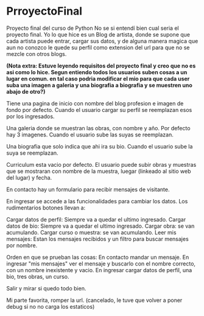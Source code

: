 # PrroyectoFinal
Proyecto final del curso de Python
No se si entendí bien cual seria el proyecto final.
Yo lo que hice es un Blog de artista, donde se supone que cada artista puede entrar, cargar sus datos, y de alguna 
manera magica que aun no conozco le quede su perfil como extension del url para que no se mezcle con otros blogs. 

**(Nota extra: Estuve leyendo requisitos del proyecto final y creo que no es asi como lo hice. Segun entiendo todos los usuarios suben cosas a un lugar en comun.
en tal caso podria modificar el mio para que cada user suba una imagen a galeria y una biografia a biografia y se muestren uno abajo de otro?)**

Tiene una pagina de inicio con nombre del blog profesion e imagen de fondo por defecto. 
Cuando el usuario cargar su perfil se reemplazan esos por los ingresados. 

Una galeria donde se muestran las obras, con nombre y año. Por defecto hay 3 imagenes.
Cuando el usuario sube las suyas se reemplazan. 

Una biografia que solo indica que ahi ira su bio.
Cuando el usuario sube la suya se reemplazan. 

Curriculum esta vacio por defecto.
El usuario puede subir obras y muestras que se mostraran con nombre de la muestra, luegar (linkeado al sitio web del lugar) y fecha.

En contacto hay un formulario para recibir mensajes de visitante. 

En ingresar se accede a las funcionalidades para cambiar los datos.
Los rudimentarios botones llevan a:

Cargar datos de perfil: Siempre va a quedar el ultimo ingresado.
Cargar datos de bio: Siempre va a quedar el ultimo ingresado.
Cargar obra: se van acumulando.
Cargar curso o muestra: se van acumulando.
Leer mis mensajes: Estan los mensajes recibidos y un filtro para buscar mensajes por nombre. 

Orden en que se prueban las cosas:
En contacto mandar un mensaje. 
En ingresar "mis mensajes" ver el mensaje y buscarlo con el nombre correcto, con un nombre inexistente y vacio.
En ingresar cargar datos de perfil, una bio, tres obras, un curso.

Salir y mirar si quedo todo bien.

Mi parte favorita, romper la url. (cancelado, le tuve que volver a poner debug si no no carga los estaticos)
